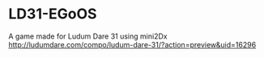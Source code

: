 LD31-EGoOS
==========

A game made for Ludum Dare 31 using mini2Dx
http://ludumdare.com/compo/ludum-dare-31/?action=preview&uid=16296
